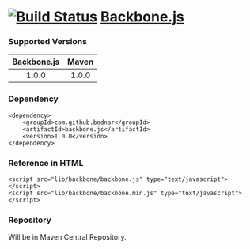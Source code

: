 [![Build Status](https://api.travis-ci.org/bednar/Backbone.js.png?branch=master)](https://travis-ci.org/bednar/Backbone.js) [Backbone.js](http://backbonejs.org)
======

### Supported Versions

|   Backbone.js  |   Maven   |
|:--------------:|:---------:|
|       1.0.0    |   1.0.0   |


### Dependency

    <dependency>
        <groupId>com.github.bednar</groupId>
        <artifactId>backbone.js</artifactId>
        <version>1.0.0</version>
    </dependency>

### Reference in HTML

    <script src="lib/backbone/backbone.js" type="text/javascript"></script>
    <script src="lib/backbone/backbone.min.js" type="text/javascript"></script>
    
### Repository

Will be in Maven Central Repository.
